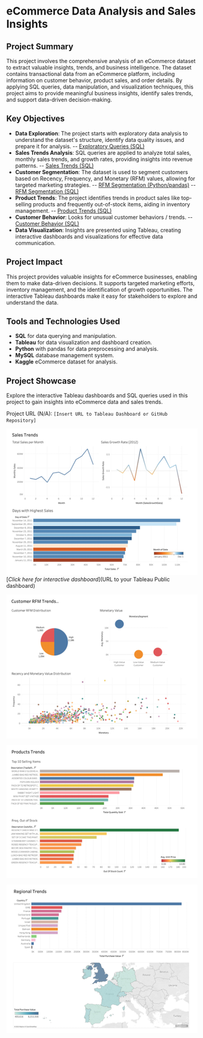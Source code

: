 # eCommerce Data Analysis and Sales Insights

## Project Summary
This project involves the comprehensive analysis of an eCommerce dataset to extract valuable insights, trends, and business intelligence. The dataset contains transactional data from an eCommerce platform, including information on customer behavior, product sales, and order details. By applying SQL queries, data manipulation, and visualization techniques, this project aims to provide meaningful business insights, identify sales trends, and support data-driven decision-making.

## Key Objectives
- **Data Exploration**: The project starts with exploratory data analysis to understand the dataset's structure, identify data quality issues, and prepare it for analysis.
-- [Exploratory Queries (SQL)](/queries/exploratory_queries.sql)
- **Sales Trends Analysis**: SQL queries are applied to analyze total sales, monthly sales trends, and growth rates, providing insights into revenue patterns.
-- [Sales Trends (SQL)](/queries/sales_trend_queries.sql)
- **Customer Segmentation**: The dataset is used to segment customers based on Recency, Frequency, and Monetary (RFM) values, allowing for targeted marketing strategies.
-- [RFM Segmentation (Python/pandas)](/pandas/RFM_calculation.py)
-- [RFM Segmentation (SQL)](/queries/customer_segmentation.sql)
- **Product Trends**: The project identifies trends in product sales like top-selling products and frequently out-of-stock items, aiding in inventory management.
-- [Product Trends (SQL)](/queries/ecommerce_queries.sql)
- **Customer Behavior**: Looks for unusual customer behaviors / trends.
-- [Customer Behavior (SQL)](/queries/customer_behavior_queries.sql)
- **Data Visualization**: Insights are presented using Tableau, creating interactive dashboards and visualizations for effective data communication.

## Project Impact
This project provides valuable insights for eCommerce businesses, enabling them to make data-driven decisions. It supports targeted marketing efforts, inventory management, and the identification of growth opportunities. The interactive Tableau dashboards make it easy for stakeholders to explore and understand the data.

## Tools and Technologies Used
- **SQL** for data querying and manipulation.
- **Tableau** for data visualization and dashboard creation.
- **Python** with pandas for data preprocessing and analysis.
- **MySQL** database management system.
- **Kaggle** eCommerce dataset for analysis.

## Project Showcase
Explore the interactive Tableau dashboards and SQL queries used in this project to gain insights into eCommerce data and sales trends.

Project URL (N/A): `[Insert URL to Tableau Dashboard or GitHub Repository]`

![Alt text](/images/salesIMG.jpg)
[*Click here for interactive dashboard*](URL to your Tableau Public dashboard)

![Alt text](/images/rfmIMG.jpg)

![Alt text](/images/productsIMG.jpg)

![Alt text](/images/regionalIMG.jpg)


